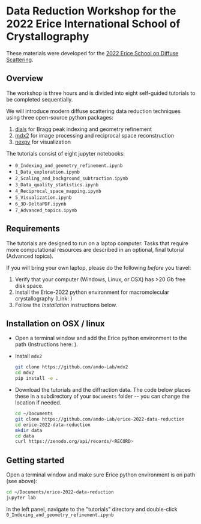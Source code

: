 # Data Reduction Workshop for the 2022 Erice International School of Crystallography

These materials were developed for the [2022 Erice School on Diffuse Scattering](https://crystalerice.org/2022/programme_ds.php).

## Overview

The workshop is three hours and is divided into eight self-guided tutorials to be completed sequentially.

We will introduce modern diffuse scattering data reduction techniques using three open-source python packages:

1. [dials](https://dials.github.io/) for Bragg peak indexing and geometry refinement
2. [mdx2](https://github.com/ando-Lab/mdx2) for image processing and reciprocal space reconstruction
3. [nexpy](https://nexpy.github.io/nexpy/) for visualization

The tutorials consist of eight jupyter notebooks:

- `0_Indexing_and_geometry_refinement.ipynb`
- `1_Data_exploration.ipynb`
- `2_Scaling_and_background_subtraction.ipynb`
- `3_Data_quality_statistics.ipynb`
- `4_Reciprocal_space_mapping.ipynb`
- `5_Visualization.ipynb`
- `6_3D-DeltaPDF.ipynb`
- `7_Advanced_topics.ipynb`

## Requirements

The tutorials are designed to run on a laptop computer. Tasks that require more computational resources are described in an optional, final tutorial (Advanced topics).

If you will bring your own laptop, please do the following *before* you travel:

1. Verify that your computer (Windows, Linux, or OSX) has >20 Gb free disk space.
2. Install the Erice-2022 python environment for macromolecular crystallography (Link: <INSERT LINK HERE>)
3. Follow the *Installation* instructions below.
  
## Installation on OSX / linux
  
- Open a terminal window and add the Erice python environment to the path (Instructions here: <INSERT LINK HERE>).
  
- Install `mdx2`
  
  ```bash
  git clone https://github.com/ando-Lab/mdx2
  cd mdx2
  pip install -e .
  ```

- Download the tutorials and the diffraction data. The code below places these in a subdirectory of your `Documents` folder -- you can change the location if needed.
  
  ```bash
  cd ~/Documents
  git clone https://github.com/ando-Lab/erice-2022-data-reduction
  cd erice-2022-data-reduction
  mkdir data
  cd data
  curl https://zenodo.org/api/records/<RECORD>
  ```
  
## Getting started
  
Open a terminal window and make sure Erice python environment is on path (see above):
  
```bash
cd ~/Documents/erice-2022-data-reduction
jupyter lab
```

In the left panel, navigate to the "tutorials" directory and double-click `0_Indexing_and_geometry_refinement.ipynb`
  

